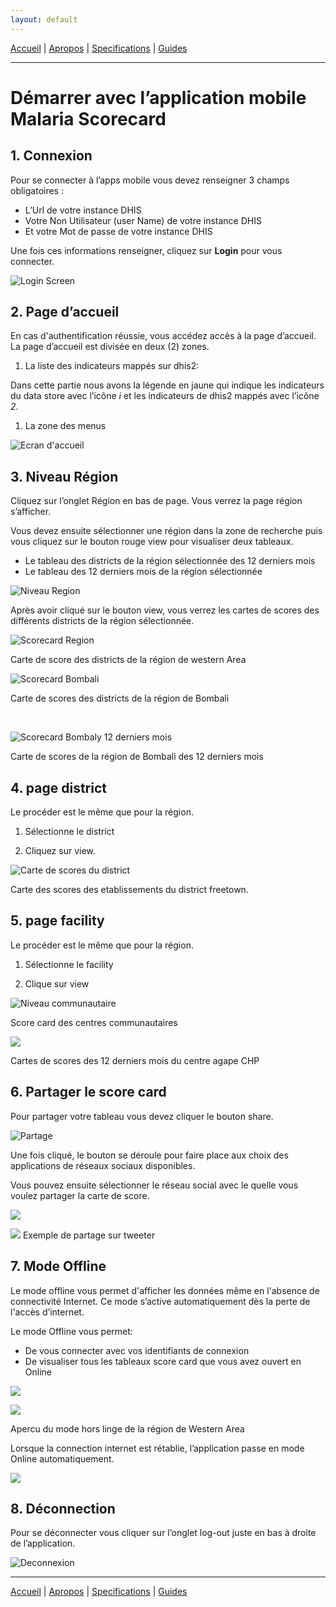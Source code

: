 ```yaml
---
layout: default
---
```

[Accueil](./index.md) | [Apropos](./about.md) | [Specifications](./specs.md) | [Guides](./userguide.md)


* * *


# **Démarrer avec l’application mobile Malaria Scorecard**

## **1. Connexion**

Pour se connecter à l’apps mobile vous devez renseigner 3 champs obligatoires :

- L’Url de votre instance DHIS
- Votre Non Utilisateur (user Name) de votre instance DHIS
- Et votre Mot de passe de votre instance DHIS

Une fois ces informations renseigner, cliquez sur **Login** pour vous connecter.


![Login Screen](./assets/img/scorecard1.png)



## **2. Page d’accueil**

En cas d'authentification réussie, vous accédez accès à la page d’accueil.
La page d’accueil est divisée en deux (2) zones.

1. La liste des indicateurs mappés sur dhis2:

Dans cette partie nous avons la légende en jaune qui indique les indicateurs du data store avec l’icône *i* et les indicateurs de dhis2 mappés avec l’icône *2*.

1. La zone des menus

![Ecran d'accueil](./assets/img/scorecard2.png)

## **3. Niveau Région**

Cliquez sur l’onglet Région en bas de page. Vous verrez la page région s’afficher.

Vous devez ensuite sélectionner une région dans la zone de recherche puis vous cliquez sur le bouton rouge view pour visualiser deux tableaux.

- Le tableau des districts de la région sélectionnée des 12 derniers mois
- Le tableau des 12 derniers mois de la région sélectionnée


![Niveau Region](./assets/img/scorecard3.png)



Après avoir cliqué sur le bouton view, vous verrez les cartes de scores des différents districts de la région sélectionnée.


![Scorecard Region](./assets/img/scorecard4.png)

Carte de score des districts de la région de western Area



![Scorecard Bombali](./assets/img/scorecard5.png)

Carte de scores des districts de la région de Bombali

 


![Scorecard Bombaly 12 derniers mois](./assets/img/scorecard6.png)

Carte de scores de la région de Bombali des 12 derniers mois




## **4. page district**

Le procéder est le même que pour la région.

1. Sélectionne le district

1. Cliquez sur view.


![Carte de scores du district](./assets/img/scorecard7.png)

Carte des scores des etablissements du district freetown.



## **5. page facility**

Le procéder est le même que pour la région.

1. Sélectionne le facility

1. Clique sur view

![Niveau communautaire](./assets/img/scorecard8.png)

Score card des centres communautaires 



![](./assets/img/scorecard9.png)

Cartes de scores des 12 derniers mois du centre agape CHP



## **6. Partager le score card**

Pour partager votre tableau vous devez cliquer le bouton share.

![Partage](./assets/img/scorecard10.png)

Une fois cliqué, le bouton se déroule pour faire place aux choix des applications de réseaux sociaux disponibles.

Vous pouvez ensuite sélectionner le réseau social avec le quelle vous voulez partager la carte de score.

![](./assets/img/scorecard11.png)



![](./assets/img/scorecard12.png)
Exemple de partage sur tweeter



## **7. Mode Offline**

Le mode offline vous permet d'afficher les données même en l'absence de connectivité Internet. Ce mode s’active automatiquement dès la perte de l'accès d’internet.

Le mode Offline vous permet:

- De vous connecter avec vos identifiants de connexion
- De visualiser tous les tableaux score card que vous avez ouvert en Online

![](./assets/img/scorecard13.png)



![](./assets/img/scorecard14.png)

Apercu du mode hors linge de la région de Western Area



Lorsque la connection internet est rétablie, l’application passe en mode Online automatiquement.


![](./assets/img/scorecard15.png)



## **8. Déconnection**

Pour se déconnecter vous cliquer sur l’onglet log-out juste en bas à droite de l’application.

![Deconnexion](./assets/img/scorecard16.png)


* * *


[Accueil](./index.md) | [Apropos](./about.md) | [Specifications](./specs.md) | [Guides](./userguide.md)
